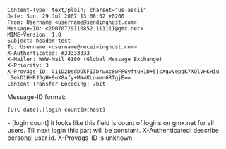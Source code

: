     Content-Type: text/plain; charset="us-ascii"
    Date: Sun, 29 Jul 2007 13:08:52 +0200
    From: Username <username@sendinghost.com>
    Message-ID: <20070729110852.111111@gmx.net>
    MIME-Version: 1.0
    Subject: header test
    To: Username <username@receivinghost.com>
    X-Authenticated: #33333333
    X-Mailer: WWW-Mail 6100 (Global Message Exchange)
    X-Priority: 3
    X-Provags-ID: G11D2DsdDDkF13DrwAc8wFFGyftuH1D+5jsXgvVepqK7XQlVHKHiu
     SekD1HHRJ3gH+9uX8afy+MN4KLoamn6RTgjE==
    Content-Transfer-Encoding: 7bit

Message-ID format:

    [UTC-date].[login count]@[host]

\- \[login count\] it looks like this field is count of logins on
gmx.net for all users. Till next login this part will be constant.
X-Authenticated: describe personal user id.
X-Provags-ID is unknown.